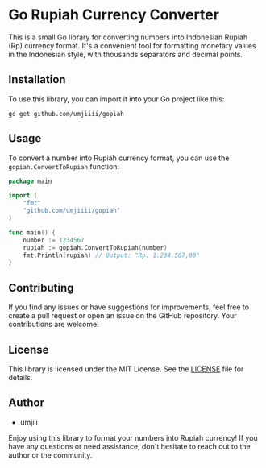 # Go Rupiah Currency Converter

This is a small Go library for converting numbers into Indonesian Rupiah (Rp) currency format. It's a convenient tool for formatting monetary values in the Indonesian style, with thousands separators and decimal points.

## Installation

To use this library, you can import it into your Go project like this:

```shell
go get github.com/umjiiii/gopiah
```

## Usage

To convert a number into Rupiah currency format, you can use the `gopiah.ConvertToRupiah` function:
```go
package main

import (
    "fmt"
    "github.com/umjiiii/gopiah"
)

func main() {
    number := 1234567
    rupiah := gopiah.ConvertToRupiah(number)
    fmt.Println(rupiah) // Output: "Rp. 1.234.567,00"
}
```
## Contributing
If you find any issues or have suggestions for improvements, feel free to create a pull request or open an issue on the GitHub repository. Your contributions are welcome!

## License
This library is licensed under the MIT License. See the [LICENSE](https://github.com/umjiiii/gopiah/blob/main/LICENSE) file for details.

## Author
- umjiii

Enjoy using this library to format your numbers into Rupiah currency! If you have any questions or need assistance, don't hesitate to reach out to the author or the community.
